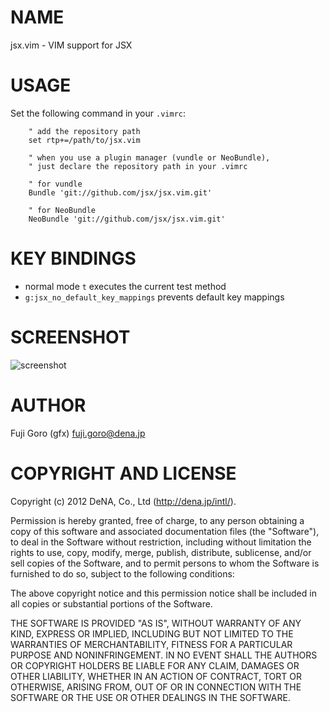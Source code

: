 # NAME

jsx.vim - VIM support for JSX

# USAGE

Set the following command in your `.vimrc`:

```VimL
    " add the repository path
    set rtp+=/path/to/jsx.vim

    " when you use a plugin manager (vundle or NeoBundle),
    " just declare the repository path in your .vimrc

    " for vundle
    Bundle 'git://github.com/jsx/jsx.vim.git'

    " for NeoBundle
    NeoBundle 'git://github.com/jsx/jsx.vim.git'
```

# KEY BINDINGS

* normal mode `t` executes the current test method
* `g:jsx_no_default_key_mappings` prevents default key mappings

# SCREENSHOT

![screenshot](https://raw.github.com/jsx/jsx.vim/master/screenshot.png)

# AUTHOR

Fuji Goro (gfx) <fuji.goro@dena.jp>

# COPYRIGHT AND LICENSE

Copyright (c) 2012 DeNA, Co., Ltd (http://dena.jp/intl/).

Permission is hereby granted, free of charge, to any person obtaining a
copy of this software and associated documentation files (the "Software"),
to deal in the Software without restriction, including without limitation
the rights to use, copy, modify, merge, publish, distribute, sublicense,
and/or sell copies of the Software, and to permit persons to whom the
Software is furnished to do so, subject to the following conditions:

The above copyright notice and this permission notice shall be included in
all copies or substantial portions of the Software.

THE SOFTWARE IS PROVIDED "AS IS", WITHOUT WARRANTY OF ANY KIND, EXPRESS OR
IMPLIED, INCLUDING BUT NOT LIMITED TO THE WARRANTIES OF MERCHANTABILITY,
FITNESS FOR A PARTICULAR PURPOSE AND NONINFRINGEMENT. IN NO EVENT SHALL THE
AUTHORS OR COPYRIGHT HOLDERS BE LIABLE FOR ANY CLAIM, DAMAGES OR OTHER
LIABILITY, WHETHER IN AN ACTION OF CONTRACT, TORT OR OTHERWISE, ARISING
FROM, OUT OF OR IN CONNECTION WITH THE SOFTWARE OR THE USE OR OTHER
DEALINGS IN THE SOFTWARE.

